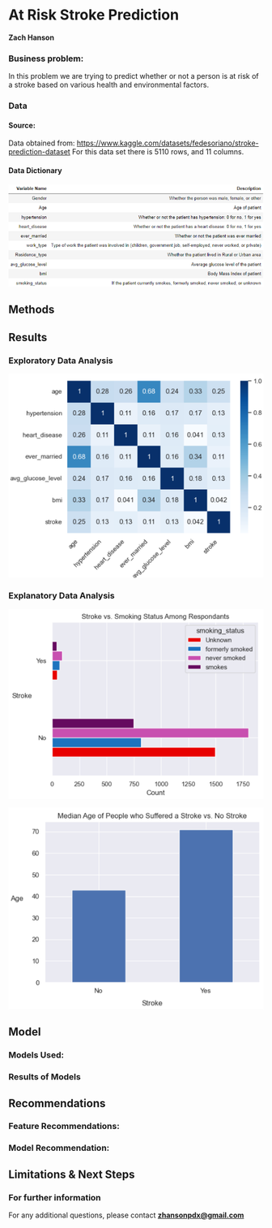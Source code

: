 # At Risk Stroke Prediction
 
**Zach Hanson**

### Business problem:
In this problem we are trying to predict whether or not a person is at risk of a stroke based on various health and environmental factors.

### Data
#### Source:
Data obtained from: https://www.kaggle.com/datasets/fedesoriano/stroke-prediction-dataset
For this data set there is 5110 rows, and 11 columns. 

#### Data Dictionary
![alt text](https://github.com/Zach-Hanson3/At-Risk-Stroke-Prediction/blob/main/photo_directory/datadict.PNG)



## Methods


## Results
### Exploratory Data Analysis
![alt text](https://github.com/Zach-Hanson3/At-Risk-Stroke-Prediction/blob/main/photo_directory/Correlation_Heatmap.PNG)


### Explanatory Data Analysis
![alt text](https://github.com/Zach-Hanson3/At-Risk-Stroke-Prediction/blob/main/photo_directory/Stroke%20vs%20Smoking%20Trend.PNG)

![alt text](https://github.com/Zach-Hanson3/At-Risk-Stroke-Prediction/blob/main/photo_directory/Age%20vs%20Stroke%20Trend.PNG)

## Model
### Models Used:


### Results of Models


## Recommendations

### Feature Recommendations:

  
### Model Recommendation:



## Limitations & Next Steps



### For further information

For any additional questions, please contact **zhansonpdx@gmail.com**
